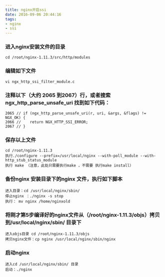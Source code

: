 ```yaml
---
title: nginx开启ssi
date: 2016-09-06 20:44:16
tags:
- nginx
- ssi
---
```


### 进入nginx安装文件的目录
```
cd /root/nginx-1.11.3/src/http/modules
```

### 编辑如下文件
```
vi ngx_http_ssi_filter_module.c
```

### 注释以下（大约 2065 到2067）行，或者搜索 ngx_http_parse_unsafe_uri 找到如下代码：
```
2065 // if (ngx_http_parse_unsafe_uri(r, uri, &args, &flags) != NGX_OK) {
2066 //    return NGX_HTTP_SSI_ERROR;
2067 // }
```

### 保存以上文件
```
cd /root/nginx-1.11.3
执行./configure --prefix=/usr/local/nginx --with-poll_module --with-http_stub_status_module
执行 make （注意，此处只需要执行make ，不需要 执行make install）
```

### 备份nginx 安装目录下的nginx 文件，执行如下脚本
```
进入目录：cd /usr/local/nginx/sbin/
停止nginx ：./nginx -s stop
执行： mv nginx /home/nginxold
```

### 将刚才第5步编译好的nginx文件从（/root/nginx-1.11.3/objs）拷贝到/usr/local/nginx/sbin/ 目录下
```
进入objs目录 cd /root/nginx-1.11.3/objs
拷贝nginx文件：cp nginx /usr/local/nginx/sbin/nginx
```

### 启动nginx
```
进入cd /usr/local/nginx/sbin/ 目录
启动：./nginx
```